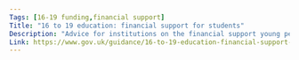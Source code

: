 ```yaml
---
Tags: [16-19 funding,financial support]
Title: "16 to 19 education: financial support for students"
Description: "Advice for institutions on the financial support young people may be able to access to help them participate in education and training."
Link: https://www.gov.uk/guidance/16-to-19-education-financial-support-for-students
---
```


